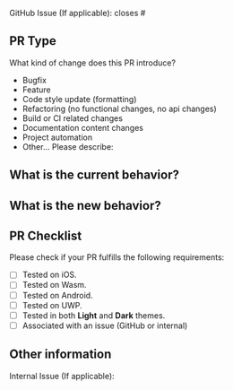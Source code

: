 GitHub Issue (If applicable): closes #

<!-- Link to relevant GitHub issue if applicable. All PRs should be associated with an issue (GitHub issue or internal) -->

## PR Type

What kind of change does this PR introduce?
<!-- Please uncomment one ore more that apply to this PR -->

- Bugfix
- Feature
- Code style update (formatting)
- Refactoring (no functional changes, no api changes)
- Build or CI related changes
- Documentation content changes
- Project automation
- Other... Please describe:

## What is the current behavior?

<!-- Please describe the current behavior that you are modifying, or link to a relevant issue. -->


## What is the new behavior?

<!-- Please describe the new behavior after your modifications. -->


## PR Checklist

Please check if your PR fulfills the following requirements:

- [ ] Tested on iOS.
- [ ] Tested on Wasm.
- [ ] Tested on Android.
- [ ] Tested on UWP.
- [ ] Tested in both **Light** and **Dark** themes.
- [ ] Associated with an issue (GitHub or internal)

<!-- If this PR contains a breaking change, please describe the impact and migration path for existing applications below.
     Please note that breaking changes are likely to be rejected -->


## Other information

<!-- Please provide any additional information if necessary -->

Internal Issue (If applicable):
<!-- Link to relevant internal issue if applicable. All PRs should be associated with an issue (GitHub issue or internal) -->
